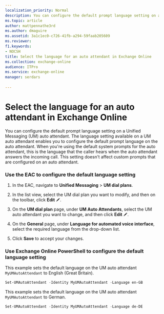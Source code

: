 ```yaml
---
localization_priority: Normal
description: You can configure the default prompt language setting on a Unified Messaging (UM) auto attendant. The language setting available on a UM auto attendant enables you to configure the default prompt language on the auto attendant. When you're using the default system prompts for the auto attendant, this is the language that the caller hears when the auto attendant answers the incoming call. This language setting affects only the default system prompts. This setting doesn't affect custom prompts that are configured on an auto attendant.
ms.topic: article
author: mattpennathe3rd
ms.author: dmaguire
ms.assetid: 3a1c1ec0-c726-41fb-a294-59faab205609
ms.reviewer: 
f1.keywords:
- NOCSH
title: Select the language for an auto attendant in Exchange Online
ms.collection: exchange-online
audience: ITPro
ms.service: exchange-online
manager: serdars

---
```


# Select the language for an auto attendant in Exchange Online

You can configure the default prompt language setting on a Unified Messaging (UM) auto attendant. The language setting available on a UM auto attendant enables you to configure the default prompt language on the auto attendant. When you're using the default system prompts for the auto attendant, this is the language that the caller hears when the auto attendant answers the incoming call. This setting doesn't affect custom prompts that are configured on an auto attendant.


### Use the EAC to configure the default language setting

1. In the EAC, navigate to **Unified Messaging** \> **UM dial plans**.

2. In the list view, select the UM dial plan you want to modify, and then on the toolbar, click **Edit** ![Edit icon](../../media/ITPro_EAC_EditIcon.gif).

3. On the **UM dial plan** page, under **UM Auto Attendants**, select the UM auto attendant you want to change, and then click **Edit** ![Edit icon](../../media/ITPro_EAC_EditIcon.gif).

4. On the **General** page, under **Language for automated voice interface**, select the required language from the drop-down list.

5. Click **Save** to accept your changes.

### Use Exchange Online PowerShell to configure the default language setting

This example sets the default language on the UM auto attendant `MyUMAutoAttendant` to English (Great Britain).

```PowerShell
Set-UMAutoAttendant -Identity MyUMAutoAttendant -Language en-GB
```

This example sets the default language on the UM auto attendant `MyUMAutoAttendant` to German.

```PowerShell
Set-UMAutoAttendant -Identity MyUMAutoAttendant -Language de-DE
```
